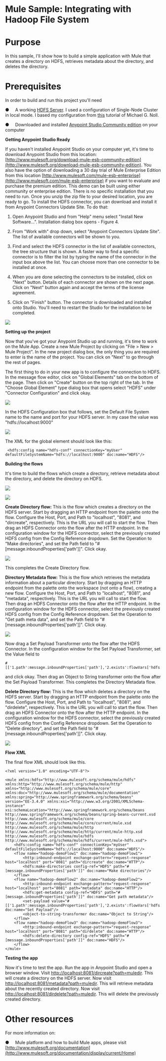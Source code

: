 **Mule Sample: Integrating with Hadoop File System**
======================================================

Purpose
=======

In this sample, I'll show how to build a simple application with Mule that creates a directory on HDFS, retrieves metadata about the directory, and deletes the directory.

Prerequisites
=============

In order to build and run this project you'll need
 

●     A working [HDFS Server](http://hadoop.apache.org/). I used a configuration of Single-Node Cluster in local mode. I based my configuration from [this](http://www.michael-noll.com/tutorials/running-hadoop-on-ubuntu-linux-single-node-cluster/) tutorial of Michael G. Noll.


●     Downloaded and installed [Anypoint Studio Community edition](http://www.mulesoft.org/download-mule-esb-community-edition) on your computer

**Getting Anypoint Studio Ready**

If you haven't installed Anypoint Studio on your computer yet, it's time to download Anypoint Studio from this location: [http://www.mulesoft.org/download-mule-esb-community-edition](http://www.mulesoft.org/download-mule-esb-community-edition). You also have the option of downloading a 30 day trial of Mule Enterprise Edition from this location [http://www.mulesoft.com/mule-esb-enterprise](http://www.mulesoft.com/mule-esb-enterprise) if you want to evaluate and purchase the premium edition. This demo can be built using either community or enterprise edition. There is no specific installation that you need to run. Once you unzip the zip file to your desired location, you are ready to go. To install the HDFS connector, you can download and install it from Anypoint Connectors Update Site. To do that:

1. Open Anypoint Studio and from "Help" menu select "Install New Software...". Installation dialog box opens - Figure 4.

2. From "Work with" drop down, select "Anypoint Connectors Update Site". The list of available connectors will be shown to you.

3. Find and select the HDFS connector in the list of available connectors, the tree structure that is shown. A faster way to find a specific connector is to filter the list by typing the name of the connector in the input box above the list. You can choose more than one connector to be installed at once.

4. When you are done selecting the connectors to be installed, click on "Next" button. Details of each connector are shown on the next page. Click on "Next" button again and accept the terms of the license agreement.

5. Click on "Finish" button. The connector is downloaded and installed onto Studio. You'll need to restart the Studio for the installation to be completed.

![](images/image004.jpg)  

**Setting up the project**

Now that you've got your Anypoint Studio up and running, it's time to work on the Mule App. Create a new Mule Project by clicking on "File \> New \> Mule Project". In the new project dialog box, the only thing you are required to enter is the name of the project. You can click on "Next" to go through the rest of pages.

The first thing to do in your new app is to configure the connection to HDFS. In the message flow editor, click on "Global Elements" tab on the bottom of the page. Then click on "Create" button on the top right of the tab. In the "Choose Global Element" type dialog box that opens select "HDFS" under "Connector Configuration" and click okay.

![](images/hdfsCreateConfigRef.png)

In the HDFS Configuration box that follows, set the Default File System name to the name and port for your HDFS server. In my case the value was "hdfs://localhost:9000"

![](images/hdfsGlobalConfig.png)

The XML for the global element should look like this:  

     <hdfs:config name="hdfs-conf" connectionKey="myUser" defaultFileSystemName="hdfs://localhost:9000" doc:name="HDFS"/>

**Building the flows**

It's time to build the flows which create a directory, retrieve metadata about the directory, and delete the directory on HDFS. 

![](images/hdfsFlows1.png)

![](images/hdfsFlows2.png)

**Create Directory flow:** This is the flow which creates a directory on the HDFS server. Start by dragging an HTTP endpoint from the palette onto the flow. Configure the Host, Port, and Path to "localhost", "8081", and "dircreate", respectively. This is the URL you will call to start the flow. 
Then drag an HDFS Connector onto the flow after the HTTP endpoint. In the configuration window for the HDFS connector, select the previously created HDFS config from the Config Reference dropdown. Set the Operation to "Make directories", and set the Path field to "#[message.inboundProperties['path']]". Click okay.

![](images/hdfsConfig1.png)

This completes the Create Directory flow.

**Directory Metadata flow:** This is the flow which retrieves the metadata information about a particular directory. Start by dragging an HTTP endpoint from the palette onto the workspace (not onto a flow), creating a new flow. Configure the Host, Port, and Path to "localhost", "8081", and "metadata", respectively. This is the URL you will call to start the flow.   
Then drag an HDFS Connector onto the flow after the HTTP endpoint. In the configuration window for the HDFS connector, select the previously created HDFS config from the Config Reference dropdown. Set the Operation to "Get path meta data", and set the Path field to "#[message.inboundProperties['path']]". Click okay.

![](images/hdfsConfig2.png)

Now drag a Set Payload Transformer onto the flow after the HDFS Connector. In the configuration window for the Set Payload Transformer, set the Value field to 

    #[['1.path':message.inboundProperties['path'],'2.exists':flowVars['hdfs.path.exists']

and click okay. Then drag an Object to String transformer onto the flow after the Set Payload Transformer. This completes the Directory Metadata flow.

**Delete Directory flow:** This is the flow which deletes a directory on the HDFS server. Start by dragging an HTTP endpoint from the palette onto the flow. Configure the Host, Port, and Path to "localhost", "8081", and "dirdelete", respectively. This is the URL you will call to start the flow.
Then drag an HDFS Connector onto the flow after the HTTP endpoint. In the configuration window for the HDFS connector, select the previously created HDFS config from the Config Reference dropdown. Set the Operation to "Delete directory", and set the Path field to "#[message.inboundProperties['path']]". Click okay.

![](images/hdfsConfig3.png)

**Flow XML**

The final flow XML should look like this.

    <?xml version="1.0" encoding="UTF-8"?>
    
    <mule xmlns:hdfs="http://www.mulesoft.org/schema/mule/hdfs" xmlns:http="http://www.mulesoft.org/schema/mule/http" xmlns="http://www.mulesoft.org/schema/mule/core" xmlns:doc="http://www.mulesoft.org/schema/mule/documentation" xmlns:spring="http://www.springframework.org/schema/beans" version="EE-3.4.0" xmlns:xsi="http://www.w3.org/2001/XMLSchema-instance" xsi:schemaLocation="http://www.springframework.org/schema/beans http://www.springframework.org/schema/beans/spring-beans-current.xsd
    http://www.mulesoft.org/schema/mule/core http://www.mulesoft.org/schema/mule/core/current/mule.xsd
    http://www.mulesoft.org/schema/mule/http http://www.mulesoft.org/schema/mule/http/current/mule-http.xsd
    http://www.mulesoft.org/schema/mule/hdfs http://www.mulesoft.org/schema/mule/hdfs/current/mule-hdfs.xsd">
    	<hdfs:config name="hdfs-conf" connectionKey="myUser" defaultFileSystemName="hdfs://localhost:9000" doc:name="HDFS"/>
    	<flow name="hadoop-demoFlow1" doc:name="hadoop-demoFlow1">
    		<http:inbound-endpoint exchange-pattern="request-response" host="localhost" port="8081" path="dircreate" doc:name="HTTP"/>
    		<hdfs:make-directories config-ref="HDFS" path="#[message.inboundProperties['path']]" doc:name="Make directories"/>
    	</flow>
    	<flow name="hadoop-demoFlow2" doc:name="hadoop-demoFlow2">
    		<http:inbound-endpoint exchange-pattern="request-response" host="localhost" port="8081" path="metadata" doc:name="HTTP"/>
    		<hdfs:get-metadata config-ref="HDFS" path="#[message.inboundProperties['path']]" doc:name="Get path metadata"/>
    		<set-payload value="#[['1.path':message.inboundProperties['path'],'2.exists':flowVars['hdfs.path.exists']" doc:name="Set Payload"/>
    		<object-to-string-transformer doc:name="Object to String"/>
    	</flow>
    	<flow name="hadoop-demoFlow3" doc:name="hadoop-demoFlow3">
    		<http:inbound-endpoint exchange-pattern="request-response" host="localhost" port="8081" path="dirdelete" doc:name="HTTP"/>
    		<hdfs:delete-directory config-ref="HDFS" path="#[message.inboundProperties['path']]" doc:name="HDFS"/>
    	</flow>
    </mule>
    

**Testing the app**

Now it's time to test the app. Run the app in Anypoint Studio and open a browser window. Visit [http://localhost:8081/dircreate?path=muledir](http://localhost:8081/dircreate?path=muledir). This will create a directory on the HDFS server. 
Now visit [http://localhost:8081/metadata?path=muledir](http://localhost:8081/metadata?path=muledir). This will retrieve metadata about the recently created directory.
Now visit [http://localhost:8081/dirdelete?path=muledir](http://localhost:8081/dirdelete?path=muledir). This will delete the previously created directory.

Other resources
===============

For more information on:
 
●     Mule platform and how to build Mule apps, please visit  [http://www.mulesoft.org/documentation](http://www.mulesoft.org/documentation/display/current/Home)
